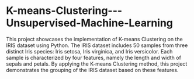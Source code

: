 # K-means-Clustering---Unsupervised-Machine-Learning
This project showcases the implementation of K-means Clustering on the IRIS dataset using Python. The IRIS dataset includes 50 samples from three distinct Iris species: Iris setosa, Iris virginica, and Iris versicolor. Each sample is characterized by four features, namely the length and width of sepals and petals. By applying the K-means Clustering method, this project demonstrates the grouping of the IRIS dataset based on these features.
